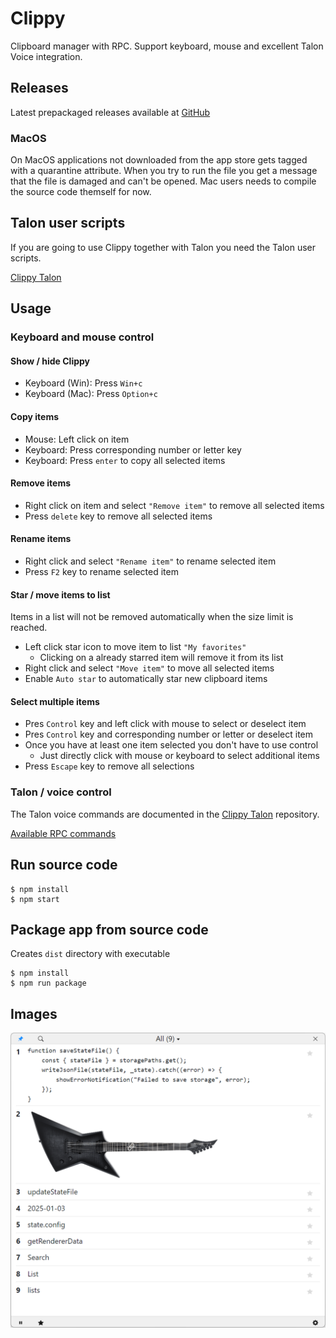 # Clippy

Clipboard manager with RPC. Support keyboard, mouse and excellent Talon Voice integration.

## Releases

Latest prepackaged releases available at [GitHub](https://github.com/AndreasArvidsson/clippy/releases)

### MacOS

On MacOS applications not downloaded from the app store gets tagged with a quarantine attribute. When you try to run the file you get a message that the file is damaged and can't be opened. Mac users needs to compile the source code themself for now.

## Talon user scripts

If you are going to use Clippy together with Talon you need the Talon user scripts.

[Clippy Talon](https://github.com/AndreasArvidsson/clippy-talon)

## Usage

### Keyboard and mouse control

#### Show / hide Clippy

-   Keyboard (Win): Press `Win+c`
-   Keyboard (Mac): Press `Option+c`

#### Copy items

-   Mouse: Left click on item
-   Keyboard: Press corresponding number or letter key
-   Keyboard: Press `enter` to copy all selected items

#### Remove items

-   Right click on item and select `"Remove item"` to remove all selected items
-   Press `delete` key to remove all selected items

#### Rename items

-   Right click and select `"Rename item"` to rename selected item
-   Press `F2` key to rename selected item

#### Star / move items to list

Items in a list will not be removed automatically when the size limit is reached.

-   Left click star icon to move item to list `"My favorites"`
    -   Clicking on a already starred item will remove it from its list
-   Right click and select `"Move item"` to move all selected items
-   Enable `Auto star` to automatically star new clipboard items

#### Select multiple items

-   Pres `Control` key and left click with mouse to select or deselect item
-   Pres `Control` key and corresponding number or letter or deselect item
-   Once you have at least one item selected you don't have to use control
    -   Just directly click with mouse or keyboard to select additional items
-   Press `Escape` key to remove all selections

### Talon / voice control

The Talon voice commands are documented in the [Clippy Talon](https://github.com/AndreasArvidsson/clippy-talon) repository.

[Available RPC commands](./src/types/Command.ts)

## Run source code

```
$ npm install
$ npm start
```

## Package app from source code

Creates `dist` directory with executable

```
$ npm install
$ npm run package
```

## Images

![Clippy](./images/clippy.png)
